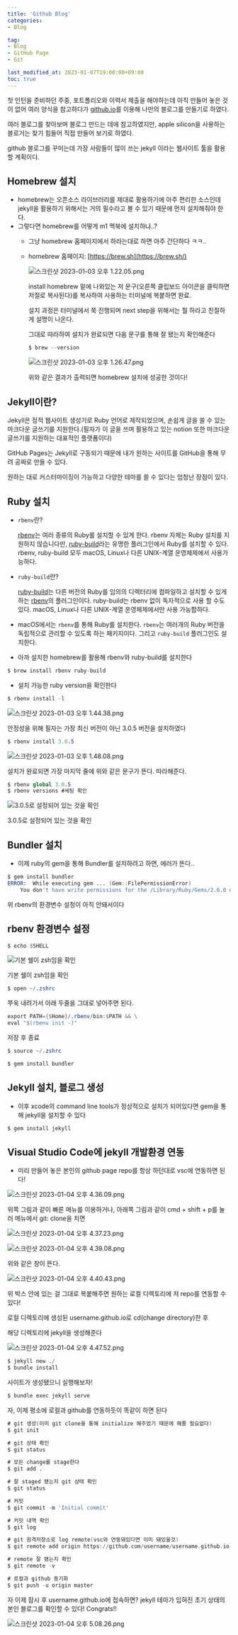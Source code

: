 ```yaml
---
title: 'Github Blog'
categories:
- Blog

tag:
- Blog
- GitHub Page
- Git

last_modified_at: 2023-01-07T19:00:00+09:00
toc: true
---
```


첫 인턴을 준비하던 주중, 포트폴리오와 이력서 제출을 해야하는데 아직 만들어 놓은 것이 없어 여러 양식을 참고하다가 [github.io](http://github.io)를 이용해 나만의 블로그를 만들기로 하였다.

여러 블로그를 찾아보며 블로그 만드는 데에 참고하였지만, apple silicon을 사용하는 블로거는 찾기 힘들어 직접 만들어 보기로 하였다.

github 블로그를 꾸미는데 가장 사람들이 많이 쓰는 jekyll 이라는 웹사이트 툴을 활용할 계획이다.

## Homebrew 설치

- homebrew는 오픈소스 라이브러리를 제대로 활용하기에 아주 편리한 소스인데 jekyll을 활용하기 위해서는 거의 필수라고 볼 수 있기 때문에 먼저 설치해줘야 한다.
- 그렇다면 homebrew를 어떻게 m1 맥북에 설치하냐..?
    - 그냥 homebrew 홈페이지에서 하라는대로 하면 아주 간단하다 ㅋㅋ..
    - homebrew 홈페이지: [https://brew.sh](https://brew.sh/)
        
        ![스크린샷 2023-01-03 오후 1.22.05.png](/assets/img/2023-01-07-githubblog/blog1.png)
        
        install homebrew 밑에 나와있는 저 문구(오른쪽 클립보드 아이콘을 클릭하면 저절로 복사된다)를 복사하여 사용하는 터미널에 복붙하면 완료.
        
        설치 과정은 터미널에서 쭉 진행되며 next step을 위해서는 뭘 하라고 친절하게 설명이 나온다.
        
        그대로 따라하여 설치가 완료되면 다음 문구를 통해 잘 됐는지 확인해준다
        
        ```nasm
        $ brew --version
        ```
        
        ![스크린샷 2023-01-03 오후 1.26.47.png](/assets/img/2023-01-07-githubblog/blog2.png)
        
        위와 같은 결과가 출력되면 homebrew 설치에 성공한 것이다!
        

## Jekyll이란?

Jekyll은 정적 웹사이트 생성기로 Ruby 언어로 제작되었으며, 손쉽게 글을 쓸 수 있는 마크다운 글쓰기를 지원한다.(필자가 이 글을 쓰며 활용하고 있는 notion 또한 마크다운 글쓰기를 지원하는 대표적인 플랫폼이다)

GitHub Pages는 Jekyll로 구동되기 때문에 내가 원하는 사이트를 GitHub을 통해 무려 공짜로 만들 수 있다. 

원하는 대로 커스터마이징이 가능하고 다양한 테마를 쓸 수 있다는 엄청난 장점이 있다.

## Ruby 설치

- `rbenv`란?
    
    [rbenv](https://github.com/rbenv/rbenv#readme)는 여러 종류의 Ruby를 설치할 수 있게 한다. rbenv 자체는 Ruby 설치를 지원하지 않습니다만, [ruby-build](https://www.ruby-lang.org/ko/documentation/installation/#ruby-build)라는 유명한 플러그인에서 Ruby를 설치할 수 있다. rbenv, ruby-build 모두 macOS, Linux나 다른 UNIX-계열 운영체제에서 사용가능하다.
    
- `ruby-build`란?
    
    [ruby-build](https://github.com/rbenv/ruby-build#readme)는 다른 버전의 Ruby를 임의의 디렉터리에 컴파일하고 설치할 수 있게 하는 [rbenv](https://www.ruby-lang.org/ko/documentation/installation/#rbenv)의 플러그인이다. ruby-build는 rbenv 없이 독자적으로 사용 할 수도 있다. macOS, Linux나 다른 UNIX-계열 운영체제에서만 사용 가능합하다.
    
- macOS에서는 `rbenv`를 통해 Ruby를 설치한다. `rbenv`는 여러개의 Ruby 버전을 독립적으로 관리할 수 있도록 하는 패키지이다. 그리고 `ruby-build` 플러그인도 설치한다.
- 아까 설치한 homebrew를 활용해 rbenv와 ruby-build를 설치한다

```nasm
$ brew install rbenv ruby-build
```

- 설치 가능한 ruby version을 확인한다

```nasm
$ rbenv install -l
```

![스크린샷 2023-01-03 오후 1.44.38.png](/assets/img/2023-01-07-githubblog/blog3.png)

안정성을 위해 필자는 가장 최신 버전이 아닌 3.0.5 버전을 설치하였다

```nasm
$ rbenv install 3.0.5
```

![스크린샷 2023-01-03 오후 1.48.08.png](/assets/img/2023-01-07-githubblog/blog4.png)

설치가 완료되면 가장 마지막 줄에 위와 같은 문구가 뜬다. 따라해준다.

```nasm
$ rbenv global 3.0.5
$ rbenv versions #세팅 확인
```

![3.0.5로 설정되어 있는 것을 확인](/assets/img/2023-01-07-githubblog/blog5.png)

3.0.5로 설정되어 있는 것을 확인

## Bundler 설치

- 이제 ruby의 gem을 통해 Bundler를 설치하려고 하면, 에러가 뜬다..

```nasm
$ gem install bundler
ERROR:  While executing gem ... (Gem::FilePermissionError)
    You don't have write permissions for the /Library/Ruby/Gems/2.6.0 directory.
```

위 rbenv의 환경변수 설정이 아직 안돼서이다

## rbenv 환경변수 설정

```nasm
$ echo $SHELL
```

![기본 쉘이 zsh임을 확인](/assets/img/2023-01-07-githubblog/untitled.png)

기본 쉘이 zsh임을 확인

```nasm
$ open ~/.zshrc
```

쭈욱 내려가서 아래 두줄을 그대로 넣어주면 된다.

```nasm
export PATH={$Home}/.rbenv/bin:$PATH && \
eval "$(rbenv init -)"
```

저장 후 종료

```nasm
$ source ~/.zshrc
```

```nasm
$ gem install bundler
```

## Jekyll 설치, 블로그 생성

- 이후 xcode의 command line tools가 정상적으로 설치가 되어있다면 gem을 통해 jekyll을 설치할 수 있다

```nasm
$ gem install jekyll
```

## Visual Studio Code에 jekyll 개발환경 연동

- 미리 만들어 놓은 본인의 github page repo를 항상 하던대로 vsc에 연동하면 된다!

![스크린샷 2023-01-04 오후 4.36.09.png](/assets/img/2023-01-07-githubblog/blog6.png)

위쪽 그림과 같이 빠른 메뉴를 이용하거나, 아래쪽 그림과 같이 cmd + shift + p를 눌러 메뉴에서 git: clone을 치면

![스크린샷 2023-01-04 오후 4.37.23.png](/assets/img/2023-01-07-githubblog/blog7.png)

![스크린샷 2023-01-04 오후 4.39.08.png](/assets/img/2023-01-07-githubblog/blog8.png)

위와 같은 창이 뜬다.

![스크린샷 2023-01-04 오후 4.40.43.png](/assets/img/2023-01-07-githubblog/blog9.png)

위 박스 안에 있는 걸 그대로 복붙해주면 원하는 로컬 디렉토리에 저 repo를 연동할 수 있다!

로컬 디렉토리에 생성된 username.github.io로 cd(change directory)한 후 

해당 디렉토리에 jekyll을 생성해준다

![스크린샷 2023-01-04 오후 4.47.52.png](/assets/img/2023-01-07-githubblog/blog10.png)

```nasm
$ jekyll new ./
$ bundle install
```

사이트가 생성됐으니 실행해보자!

```nasm
$ bundle exec jekyll serve
```

자, 이제 평소에 로컬과 github를 연동하듯이 똑같이 하면 된다

```nasm
# git 생성(이미 git clone을 통해 initialize 해주었기 때문에 해줄 필요없다)
$ git init

# git 상태 확인
$ git status

# 모든 change를 stage한다
$ git add .

# 잘 staged 됐는지 git 상태 확인
$ git status

# 커밋
$ git commit -m 'Initial commit'

# 커밋 내역 확인
$ git log

# git 원격저장소로 log remote(vsc와 연동돼있다면 이미 돼있을것)
$ git remote add origin https://github.com/username/username.github.io.git

# remote 잘 됐는지 확인
$ git remote -v

# 로컬과 github 동기화
$ git push -u origin master
```

자 이제 잠시 후 username.github.io에 접속하면? jekyll 테마가 입혀진 초기 상태의 본인 블로그를 확인할 수 있다! Congrats!!

![스크린샷 2023-01-04 오후 5.08.26.png](/assets/img/2023-01-08-githubblog/blog11.png)
